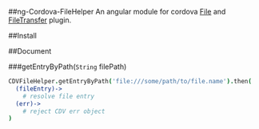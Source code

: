 ##ng-Cordova-FileHelper
An angular module for cordova [File]() and [FileTransfer]() plugin.

##Install

##Document

###getEntryByPath(`String` filePath)
```coffee
CDVFileHelper.getEntryByPath('file:///some/path/to/file.name').then(
  (fileEntry)->
    # resolve file entry
  (err)->
    # reject CDV err object
)
```
